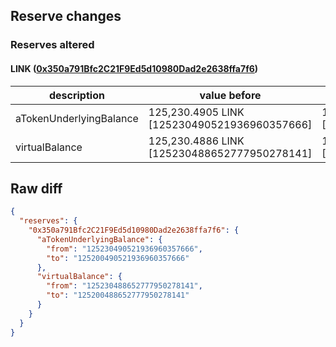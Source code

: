 ## Reserve changes

### Reserves altered

#### LINK ([0x350a791Bfc2C21F9Ed5d10980Dad2e2638ffa7f6](https://optimistic.etherscan.io/address/0x350a791Bfc2C21F9Ed5d10980Dad2e2638ffa7f6))

| description | value before | value after |
| --- | --- | --- |
| aTokenUnderlyingBalance | 125,230.4905 LINK [125230490521936960357666] | 125,200.4905 LINK [125200490521936960357666] |
| virtualBalance | 125,230.4886 LINK [125230488652777950278141] | 125,200.4886 LINK [125200488652777950278141] |


## Raw diff

```json
{
  "reserves": {
    "0x350a791Bfc2C21F9Ed5d10980Dad2e2638ffa7f6": {
      "aTokenUnderlyingBalance": {
        "from": "125230490521936960357666",
        "to": "125200490521936960357666"
      },
      "virtualBalance": {
        "from": "125230488652777950278141",
        "to": "125200488652777950278141"
      }
    }
  }
}
```